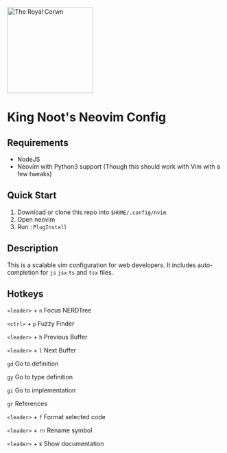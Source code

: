 <img src="https://www.seekpng.com/png/full/137-1379884_crown-minecraft-crown-pixel-art.png" alt="The Royal Corwn" width="200" />

# King Noot's Neovim Config

## Requirements
* NodeJS
* Neovim with Python3 support (Though this should work with Vim with a few tweaks)

## Quick Start

1. Download or clone this repo into `$HOME/.config/nvim`
2. Open neovim
3. Run `:PlugInstall`

## Description

This is a scalable vim configuration for web developers. It includes auto-completion for `js` `jsx` `ts` and `tsx` files.

## Hotkeys

`<leader>` + `n` Focus NERDTree

`<ctrl>` + `p` Fuzzy Finder

`<leader>` + `h` Previous Buffer

`<leader>` + `l` Next Buffer

`gd` Go to definition

`gy` Go to type definition

`gi` Go to implementation

`gr` References

`<leader>` + `f` Format selected code

`<leader>` + `rn` Rename symbol

`<leader>` + `k` Show documentation

